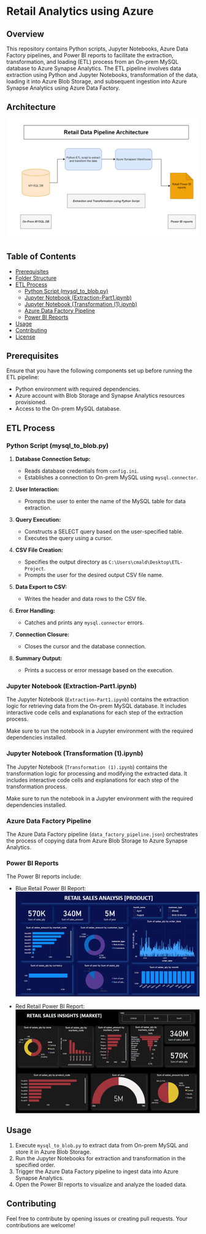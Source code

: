# Retail Analytics using Azure 

## Overview

This repository contains Python scripts, Jupyter Notebooks, Azure Data Factory pipelines, and Power BI reports to facilitate the extraction, transformation, and loading (ETL) process from an On-prem MySQL database to Azure Synapse Analytics. The ETL pipeline involves data extraction using Python and Jupyter Notebooks, transformation of the data, loading it into Azure Blob Storage, and subsequent ingestion into Azure Synapse Analytics using Azure Data Factory.

## Architecture

![Retail Data Engineering Pipeline Architecture](Retail-Data%20Engineering%20Pipeline%20Architecture.png)

## Table of Contents

- [Prerequisites](#prerequisites)
- [Folder Structure](#folder-structure)
- [ETL Process](#etl-process)
  - [Python Script (mysql_to_blob.py)](#python-script-mysql_to_blobpy)
  - [Jupyter Notebook (Extraction-Part1.ipynb)](#jupyter-notebook-extraction-part1ipynb)
  - [Jupyter Notebook (Transformation (1).ipynb)](#jupyter-notebook-transformation-1ipynb)
  - [Azure Data Factory Pipeline](#azure-data-factory-pipeline)
  - [Power BI Reports](#power-bi-reports)
- [Usage](#usage)
- [Contributing](#contributing)
- [License](#license)

## Prerequisites

Ensure that you have the following components set up before running the ETL pipeline:

- Python environment with required dependencies.
- Azure account with Blob Storage and Synapse Analytics resources provisioned.
- Access to the On-prem MySQL database.

## ETL Process

### Python Script (mysql_to_blob.py)

1. **Database Connection Setup:**
   - Reads database credentials from `config.ini`.
   - Establishes a connection to On-prem MySQL using `mysql.connector`.

2. **User Interaction:**
   - Prompts the user to enter the name of the MySQL table for data extraction.

3. **Query Execution:**
   - Constructs a SELECT query based on the user-specified table.
   - Executes the query using a cursor.

4. **CSV File Creation:**
   - Specifies the output directory as `C:\Users\cmald\Desktop\ETL-Project`.
   - Prompts the user for the desired output CSV file name.

5. **Data Export to CSV:**
   - Writes the header and data rows to the CSV file.

6. **Error Handling:**
   - Catches and prints any `mysql.connector` errors.

7. **Connection Closure:**
   - Closes the cursor and the database connection.

8. **Summary Output:**
   - Prints a success or error message based on the execution.

### Jupyter Notebook (Extraction-Part1.ipynb)

The Jupyter Notebook (`Extraction-Part1.ipynb`) contains the extraction logic for retrieving data from the On-prem MySQL database. It includes interactive code cells and explanations for each step of the extraction process.

Make sure to run the notebook in a Jupyter environment with the required dependencies installed.

### Jupyter Notebook (Transformation (1).ipynb)

The Jupyter Notebook (`Transformation (1).ipynb`) contains the transformation logic for processing and modifying the extracted data. It includes interactive code cells and explanations for each step of the transformation process.

Make sure to run the notebook in a Jupyter environment with the required dependencies installed.

### Azure Data Factory Pipeline

The Azure Data Factory pipeline (`data_factory_pipeline.json`) orchestrates the process of copying data from Azure Blob Storage to Azure Synapse Analytics.

### Power BI Reports

The Power BI reports include:

- Blue Retail Power BI Report:
  ![Blue Retail Power BI Report](POWER%20BI/blue-retails.png)

- Red Retail Power BI Report:
  ![Red Retail Power BI Report](POWER%20BI/red-retail.png)

## Usage

1. Execute `mysql_to_blob.py` to extract data from On-prem MySQL and store it in Azure Blob Storage.
2. Run the Jupyter Notebooks for extraction and transformation in the specified order.
3. Trigger the Azure Data Factory pipeline to ingest data into Azure Synapse Analytics.
4. Open the Power BI reports to visualize and analyze the loaded data.

## Contributing

Feel free to contribute by opening issues or creating pull requests. Your contributions are welcome!

